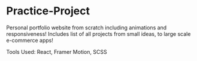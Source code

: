 # Practice-Project

Personal portfolio website from scratch including animations and responsiveness!
Includes list of all projects from small ideas, to large scale e-commerce apps!

Tools Used:
React,
Framer Motion, 
SCSS
